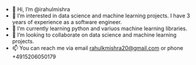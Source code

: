 - 👋 Hi, I’m @irahulmishra
- 👀 I’m interested in data science and machine learning projects. I have 3 years of experience as a software engineer.
- 🌱 I’m currently learning python and variuos machine learning libraries.
- 💞️ I’m looking to collaborate on data science and machine learning projects.
- 📫 You can reach me via email rahulkmishra20@gmail.com or phone +4915206050179

<!---
irahulmishra/irahulmishra is a ✨ special ✨ repository because its `README.md` (this file) appears on your GitHub profile.
You can click the Preview link to take a look at your changes.
--->
